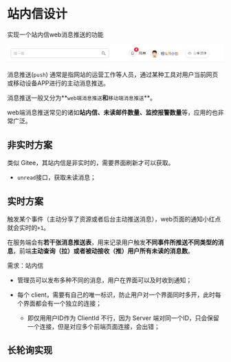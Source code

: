 # 站内信设计

实现一个站内信web消息推送的功能

![img](pics/web_message_notify_demo.jpg)

消息推送(`push`) 通常是指网站的运营工作等人员，通过某种工具对用户当前网页或移动设备APP进行的主动消息推送。

消息推送一般又分为**`web端消息推送`**和**`移动端消息推送`**。



web端消息推送常见的诸如**站内信、未读邮件数量、监控报警数量**等，应用的也非常广泛。



## 非实时方案

类似 Gitee，其站内信是非实时的，需要界面刷新才可以获取。

- `unread`接口，获取未读消息；



## 实时方案

触发某个事件（主动分享了资源或者后台主动推送消息），web页面的通知小红点就会实时的`+1`。

在服务端会有**若干张消息推送表**，用来记录用户触发**不同事件所推送不同类型的消息**，前端**主动查询（拉）或者被动接收（推）用户所有未读的消息数**。



需求：站内信

- 管理员可以发布多种不同的消息，用户在界面可以及时收到通知；

- 每个 client，需要有自己的唯一标识，防止用户对一个界面同时多开，此时每个界面都会有一个独立的连接；
  - 即仅用用户ID作为 ClientId 不行，因为 Server 端对同一个ID，只会保留一个连接，但是对应多个前端页面连接，会出错；



## 长轮询实现

